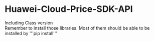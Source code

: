 # Huawei-Cloud-Price-SDK-API
Including Class version  
Remember to install those libraries. Most of them should be able to be installed by '''pip install'''
